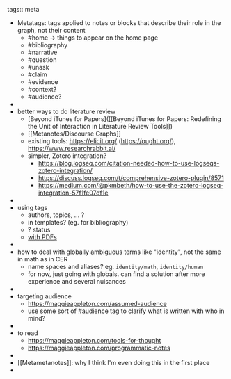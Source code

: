 tags:: meta

- Metatags: tags applied to notes or blocks that describe their role in the graph, not their content
	- #home -> things to appear on the home page
	- #bibliography
	- #narrative
	- #question
	- #unask
	- #claim
	- #evidence
	- #context?
	- #audience?
-
- better ways to do literature review
	- [Beyond iTunes for Papers]([[Beyond iTunes for Papers: Redefining the Unit of Interaction in Literature Review Tools]])
	- [[Metanotes/Discourse Graphs]]
	- existing tools: https://elicit.org/ (https://ought.org/), https://www.researchrabbit.ai/
	- simpler, Zotero integration?
		- https://blog.logseq.com/citation-needed-how-to-use-logseqs-zotero-integration/
		- https://discuss.logseq.com/t/comprehensive-zotero-plugin/8571
		- https://medium.com/@pkmbeth/how-to-use-the-zotero-logseq-integration-57f1fe07df1e
-
- using tags
	- authors, topics, ... ?
	- in templates? (eg. for bibliography)
	- ? status
	- [with PDFs](https://www.youtube.com/watch?v=vIDyXyEj_FI)
-
- how to deal with globally ambiguous terms like "identity", not the same in math as in CER
	- name spaces and aliases? eg. `identity/math`, `identity/human`
	- for now, just going with globals. can find a solution after more experience and several nuisances
-
- targeting audience
	- https://maggieappleton.com/assumed-audience
	- use some sort of #audience tag to clarify what is written with who in mind?
-
- to read
	- https://maggieappleton.com/tools-for-thought
	- https://maggieappleton.com/programmatic-notes
-
- [[Metametanotes]]: why I think I'm even doing this in the first place
-